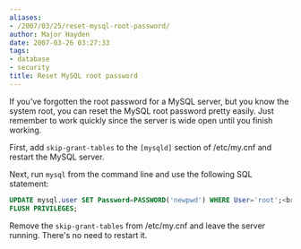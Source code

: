 ```yaml
---
aliases:
- /2007/03/25/reset-mysql-root-password/
author: Major Hayden
date: 2007-03-26 03:27:33
tags:
- database
- security
title: Reset MySQL root password
---
```


If you've forgotten the root password for a MySQL server, but you know the system root, you can reset the MySQL root password pretty easily. Just remember to work quickly since the server is wide open until you finish working.

First, add `skip-grant-tables` to the `[mysqld]` section of /etc/my.cnf and restart the MySQL server.

Next, run `mysql` from the command line and use the following SQL statement:

```sql
UPDATE mysql.user SET Password=PASSWORD('newpwd') WHERE User='root';<br />
FLUSH PRIVILEGES;
```

Remove the `skip-grant-tables` from /etc/my.cnf and leave the server running. There's no need to restart it.